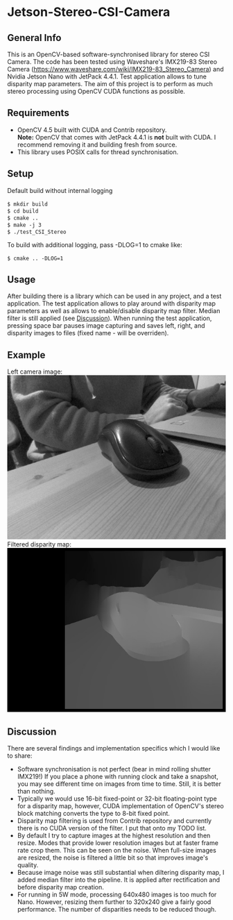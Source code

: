 # Jetson-Stereo-CSI-Camera

## General Info
This is an OpenCV-based software-synchronised library for stereo CSI Camera.
The code has been tested using Waveshare's IMX219-83 Stereo Camera (https://www.waveshare.com/wiki/IMX219-83_Stereo_Camera) and Nvidia Jetson Nano with JetPack 4.4.1.
Test application allows to tune disparity map parameters.
The aim of this project is to perform as much stereo processing using OpenCV CUDA functions as possible.

## Requirements
* OpenCV 4.5 built with CUDA and Contrib repository.<br>
<b>Note:</b> OpenCV that comes with JetPack 4.4.1 is <b>not</b> built with CUDA. I recommend removing it and building fresh from source.
* This library uses POSIX calls for thread synchronisation.

## Setup
Default build without internal logging
```
$ mkdir build
$ cd build
$ cmake ..
$ make -j 3
$ ./test_CSI_Stereo
```
To build with additional logging, pass -DLOG=1 to cmake like:
```
$ cmake .. -DLOG=1
```
## Usage
After building there is a library which can be used in any project, and a test application. The test application allows to play around with disparity map parameters as well as allows to enable/disable disparity map filter. Median filter is still applied (see [Discussion](#discussion)). When running the test application, pressing space bar pauses image capturing and saves left, right, and disparity images to files (fixed name - will be overriden).

## Example
Left camera image:<br>
![plot](./data/left.jpg)<br>
Filtered disparity map:<br>
![plot](./data/disparity.jpg)<br>

## Discussion
There are several findings and implementation specifics which I would like to share:
* Software synchronisation is not perfect (bear in mind rolling shutter IMX219!) If you place a phone with running clock and take a snapshot, you may see different time on images from time to time. Still, it is better than nothing.
* Typically we would use 16-bit fixed-point or 32-bit floating-point type for a disparity map, however, CUDA implementation of OpenCV's stereo block matching converts the type to 8-bit fixed point. 
* Disparity map filtering is used from Contrib repository and currently there is no CUDA version of the filter. I put that onto my TODO list.
* By default I try to capture images at the highest resolution and then resize. Modes that provide lower resolution images but at faster frame rate crop them. This can be seen on the noise. When full-size images are resized, the noise is filtered a little bit so that improves image's quality.
* Because image noise was still substantial when diltering disparity map, I added median filter into the pipeline. It is applied after rectification and before disparity map creation.
* For running in 5W mode, processing 640x480 images is too much for Nano. However, resizing them further to 320x240 give a fairly good performance. The number of disparities needs to be reduced though.
